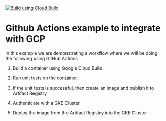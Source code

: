 [![Build using Cloud Build](https://github.com/ksprashu/test_build_deploy_to_gke/actions/workflows/cloud-build.yml/badge.svg?branch=main&event=push)](https://github.com/ksprashu/test_build_deploy_to_gke/actions/workflows/cloud-build.yml)

# Github Actions example to integrate with GCP

In this example we are demonstrating a workflow where we will be doing the following using GitHub Actions

1. Build a container using Google Cloud Build.

2. Run unit tests on the container.

3. If the unit tests is successful, then create an image and publish it to Artifact Registry

4. Authenticate with a GKE Cluster

5. Deploy the image from the Artifact Registry into the GKE Cluster

